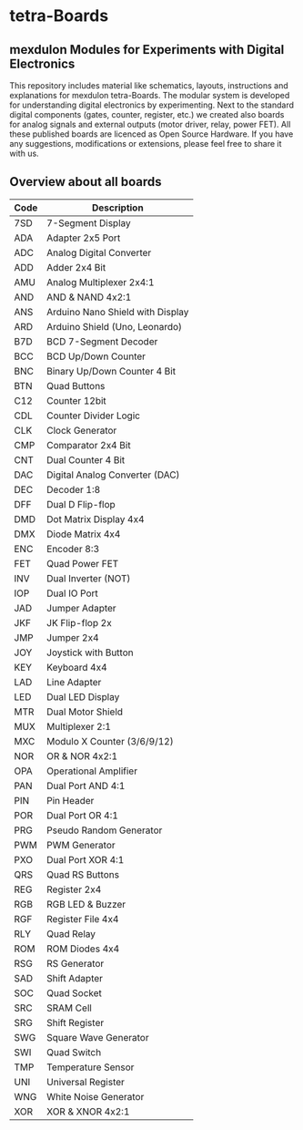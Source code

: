 # tetra-Boards
## mexdulon Modules for Experiments with Digital Electronics

This repository includes material like schematics, layouts, instructions and explanations for mexdulon tetra-Boards. 
The modular system is developed for understanding digital electronics by experimenting. Next to the standard digital components (gates, counter, register, etc.) we created also boards for analog signals and external outputs (motor driver, relay, power FET). All these published boards are licenced as Open Source Hardware. 
If you have any suggestions, modifications or extensions, please feel free to share it with us.

## Overview about all boards

|Code|Description                       |
|----|----------------------------------|
|7SD |7-Segment Display                 |
|ADA |Adapter 2x5 Port                  |
|ADC |Analog Digital Converter          |
|ADD |Adder 2x4 Bit                     |
|AMU |Analog Multiplexer 2x4:1          |
|AND |AND & NAND 4x2:1                  |
|ANS |Arduino Nano Shield with Display  |
|ARD |Arduino Shield (Uno, Leonardo)    |
|B7D |BCD 7-Segment Decoder             |
|BCC |BCD Up/Down Counter               |
|BNC |Binary Up/Down Counter 4 Bit      |
|BTN |Quad Buttons                      |
|C12 |Counter 12bit                     |
|CDL |Counter Divider Logic             |
|CLK |Clock Generator                   |
|CMP |Comparator 2x4 Bit                |
|CNT |Dual Counter 4 Bit                |
|DAC |Digital Analog Converter (DAC)    |
|DEC |Decoder 1:8                       |
|DFF |Dual D Flip-flop                  |
|DMD |Dot Matrix Display 4x4            |
|DMX |Diode Matrix 4x4                  |
|ENC |Encoder 8:3                       | 
|FET |Quad Power FET                    |   
|INV |Dual Inverter (NOT)               |     
|IOP |Dual IO Port                      | 
|JAD |Jumper Adapter                    |   
|JKF |JK Flip-flop 2x                   |    
|JMP |Jumper 2x4                        |
|JOY |Joystick with Button              |
|KEY |Keyboard 4x4                      | 
|LAD |Line Adapter                      | 
|LED |Dual LED Display                  |
|MTR |Dual Motor Shield                 |
|MUX |Multiplexer 2:1                   |
|MXC |Modulo X Counter (3/6/9/12)       |  
|NOR |OR & NOR 4x2:1                    |
|OPA |Operational Amplifier             |
|PAN |Dual Port AND 4:1                 |
|PIN |Pin Header                        |
|POR |Dual Port OR 4:1                  |
|PRG |Pseudo Random Generator           |
|PWM |PWM Generator                     |
|PXO |Dual Port XOR 4:1                 |
|QRS |Quad RS Buttons                   |
|REG |Register 2x4                      |
|RGB |RGB LED & Buzzer                  |
|RGF |Register File 4x4                 |
|RLY |Quad Relay                        |
|ROM |ROM Diodes 4x4                    |
|RSG |RS Generator                      |
|SAD |Shift Adapter                     |
|SOC |Quad Socket                       |
|SRC |SRAM Cell                         |
|SRG |Shift Register                    |
|SWG |Square Wave Generator             |
|SWI |Quad Switch                       |
|TMP |Temperature Sensor                |
|UNI |Universal Register                |
|WNG |White Noise Generator             |
|XOR |XOR & XNOR 4x2:1                  |
